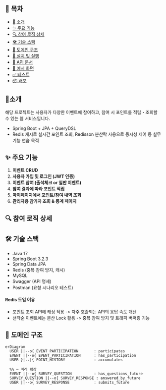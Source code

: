 ## 📖 목차
- [📌 소개](#📌-소개)
- [✨ 주요 기능](#✨-주요-기능)
- [🔍 참여 로직 상세](#🔍-참여-로직-상세)
- [🛠️ 기술 스택](#🛠️-기술-스택)
- [🔧 도메인 구조](#🔧-도메인-구조)
- [🚀 설치 및 실행](#🚀-설치-및-실행)
- [📄 API 문서](#📄-api-문서)
- [🎨 예시 화면](#🎨-예시-화면)
- [✅ 테스트](#✅-테스트)
- [📦 배포](#📦-배포)


## 📌소개
해당 프로젝트는 사용자가 다양한 이벤트에 참여하고, 참여 시 포인트를 적립・조회할 수 있는 웹 서비스입니다.
- Spring Boot + JPA + QueryDSL
- Redis 캐시로 실시간 포인트 조회, Redisson 분산락 사용으로 동시성 제어 등 실무 기능 연습 목적

## ✨ 주요 기능
1. **이벤트 CRUD**
2. **사용자 가입 및 로그인 (JWT 인증)**
3. **이벤트 참여 (출석체크 or 일반 이벤트)**
4. **참여 결과에 따라 포인트 적립**
5. **마이페이지에서 포인트/참여 내역 조회**
6. **관리자용 참가자 조회 & 통계 페이지**

## 🔍 참여 로직 상세

## 🛠️ 기술 스택
- Java 17
- Spring Boot 3.2.3
- Spring Data JPA
- Redis (중복 참여 방지, 캐시)
- MySQL
- Swagger (API 명세)
- Postman (요청 시나리오 테스트)

#### Redis 도입 이유
- 포인트 조회 API에 캐싱 적용 -> 자주 호출되는 API의 응답 속도 개선
- 선착순 이벤트에는 분산 Lock 활용 -> 중복 참여 방지 및 트래픽 버퍼링 기능

## 🔧 도메인 구조
```mermaid
erDiagram
  USER ||--o{ EVENT_PARTICIPATION       : participates
  EVENT ||--o{ EVENT_PARTICIPATION      : has_participation
  USER }|..|{ POINT_HISTORY             : accumulates

  %% — 미래 확장
  EVENT ||--o{ SURVEY_QUESTION          : has_questions_future
  SURVEY_QUESTION ||--o{ SURVEY_RESPONSE : answered_by_future
  USER ||--o{ SURVEY_RESPONSE           : submits_future
```